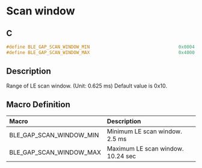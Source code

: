 # Scan window

## C

```c
#define BLE_GAP_SCAN_WINDOW_MIN                                 0x0004
#define BLE_GAP_SCAN_WINDOW_MAX                                 0x4000
```

## Description

Range of LE scan window. (Unit: 0.625 ms) Default value is 0x10.

## Macro Definition

|Macro|Description|
|:---|:---|
|BLE_GAP_SCAN_WINDOW_MIN|Minimum LE scan window. 2.5 ms|
|BLE_GAP_SCAN_WINDOW_MAX|Maximum LE scan window. 10.24 sec|

